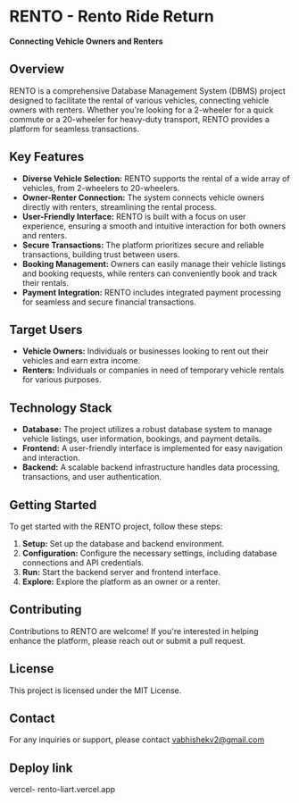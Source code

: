 # RENTO - Rento Ride Return

**Connecting Vehicle Owners and Renters**

## Overview

RENTO is a comprehensive Database Management System (DBMS) project designed to facilitate the rental of various vehicles, connecting vehicle owners with renters. Whether you're looking for a 2-wheeler for a quick commute or a 20-wheeler for heavy-duty transport, RENTO provides a platform for seamless transactions.

## Key Features

-   **Diverse Vehicle Selection:** RENTO supports the rental of a wide array of vehicles, from 2-wheelers to 20-wheelers.
-   **Owner-Renter Connection:** The system connects vehicle owners directly with renters, streamlining the rental process.
-   **User-Friendly Interface:** RENTO is built with a focus on user experience, ensuring a smooth and intuitive interaction for both owners and renters.
-   **Secure Transactions:** The platform prioritizes secure and reliable transactions, building trust between users.
-   **Booking Management:** Owners can easily manage their vehicle listings and booking requests, while renters can conveniently book and track their rentals.
-   **Payment Integration:** RENTO includes integrated payment processing for seamless and secure financial transactions.

## Target Users

-   **Vehicle Owners:** Individuals or businesses looking to rent out their vehicles and earn extra income.
-   **Renters:** Individuals or companies in need of temporary vehicle rentals for various purposes.

## Technology Stack

-   **Database:** The project utilizes a robust database system to manage vehicle listings, user information, bookings, and payment details.
-   **Frontend:** A user-friendly interface is implemented for easy navigation and interaction.
-   **Backend:** A scalable backend infrastructure handles data processing, transactions, and user authentication.

## Getting Started

To get started with the RENTO project, follow these steps:

1.  **Setup:** Set up the database and backend environment.
2.  **Configuration:** Configure the necessary settings, including database connections and API credentials.
3.  **Run:** Start the backend server and frontend interface.
4.  **Explore:** Explore the platform as an owner or a renter.

## Contributing

Contributions to RENTO are welcome! If you're interested in helping enhance the platform, please reach out or submit a pull request.

## License

This project is licensed under the MIT License.

## Contact

For any inquiries or support, please contact vabhishekv2@gmail.com

## Deploy link 
vercel- rento-liart.vercel.app


